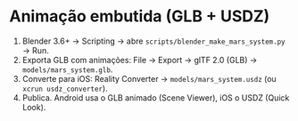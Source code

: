 # Animação embutida (GLB + USDZ)
1) Blender 3.6+ → Scripting → abre `scripts/blender_make_mars_system.py` → Run.
2) Exporta GLB com animações: File → Export → glTF 2.0 (GLB) → `models/mars_system.glb`.
3) Converte para iOS: Reality Converter → `models/mars_system.usdz` (ou `xcrun usdz_converter`).
4) Publica. Android usa o GLB animado (Scene Viewer), iOS o USDZ (Quick Look).
